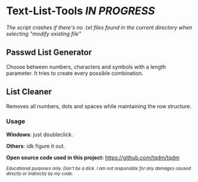 # Text-List-Tools _IN PROGRESS_
_The script crashes if there's no .txt files found in the current directory when selecting "modify existing file"_


## Passwd List Generator
Choose between numbers, characters and symbols with a length parameter. It tries to create every possible combination.



## List Cleaner
Removes all numbers, dots and spaces while maintaining the row structure.





### Usage
**Windows**: just doubleclick.


**Others**: idk figure it out.



**Open source code used in this project:**
https://github.com/tqdm/tqdm

<sub>_Educational purposes only. Don't be a dick. I am not responsible for any damages caused directly or indirectly by my code._</sub>

